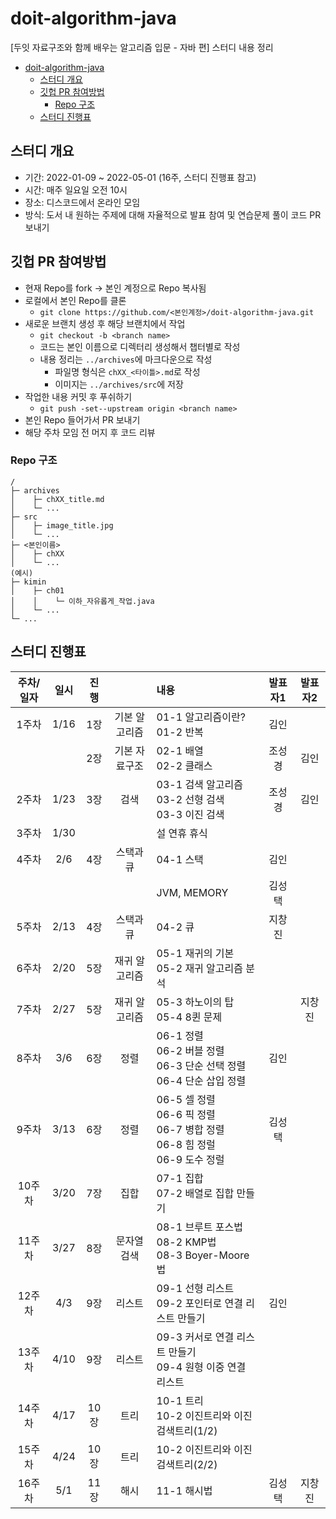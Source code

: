 # doit-algorithm-java

[두잇 자료구조와 함께 배우는 알고리즘 입문 - 자바 편] 스터디 내용 정리

- [doit-algorithm-java](#doit-algorithm-java)
  - [스터디 개요](#스터디-개요)
  - [깃헙 PR 참여방법](#깃헙-pr-참여방법)
    - [Repo 구조](#repo-구조)
  - [스터디 진행표](#스터디-진행표)

## 스터디 개요

- 기간: 2022-01-09 ~ 2022-05-01 (16주, 스터디 진행표 참고)
- 시간: 매주 일요일 오전 10시
- 장소: 디스코드에서 온라인 모임
- 방식: 도서 내 원하는 주제에 대해 자율적으로 발표 참여 및 연습문제 풀이 코드 PR 보내기

## 깃헙 PR 참여방법

- 현재 Repo를 fork -> 본인 계정으로 Repo 복사됨
- 로컬에서 본인 Repo를 클론
  - `git clone https://github.com/<본인계정>/doit-algorithm-java.git`
- 새로운 브랜치 생성 후 해당 브랜치에서 작업
  - `git checkout -b <branch name>`
  - 코드는 본인 이름으로 디렉터리 생성해서 챕터별로 작성
  - 내용 정리는 `../archives`에 마크다운으로 작성
    - 파일명 형식은 `chXX_<타이틀>.md`로 작성
    - 이미지는 `../archives/src`에 저장
- 작업한 내용 커밋 후 푸쉬하기
  - `git push -set--upstream origin <branch name>`
- 본인 Repo 들어가서 PR 보내기
- 해당 주차 모임 전 머지 후 코드 리뷰

### Repo 구조

```doc
/
├─ archives
│    ├─ chXX_title.md
│    └─ ...
├─ src
│    ├─ image_title.jpg
│    └─ ...
├─ <본인이름>
│    ├─ chXX
│    └─ ...
(예시)
├─ kimin
│    ├─ ch01
│    │    └─ 이하_자유롭게_작업.java
│    └─ ...
└─ ...
```

## 스터디 진행표

| 주차/일자 |	일시 | 진행	|    | 내용 | 발표자1 | 발표자2|
|:---:|:----:|:---:|:---:|:---|:---:|:---:|
| 1주차	 | 1/16 |	1장 | 기본 알고리즘 |	01-1 알고리즘이란?<br>01-2 반복 | 김인 | |
|        |      | 2장 | 기본 자료구조 | 02-1 배열<br>02-2 클래스 | 조성경 | 김인 |
| 2주차	 | 1/23 | 3장 | 검색          | 03-1 검색 알고리즘<br>03-2 선형 검색<br>03-3 이진 검색 | 조성경 | 김인 |
| 3주차	 | 1/30 |     |               | 설 연휴 휴식 | | |
| 4주차	 | 2/6  |	4장 | 스택과 큐	    | 04-1 스택 | 김인 | |
|        |      |     |               | JVM, MEMORY | 김성택 | |
| 5주차	 | 2/13	| 4장 | 스택과 큐	    | 04-2 큐 | 지창진 | |
| 6주차	 | 2/20 | 5장 | 재귀 알고리즘   | 05-1 재귀의 기본<br>05-2 재귀 알고리즘 분석 | | |
| 7주차	 | 2/27 | 5장 | 재귀 알고리즘	 | 05-3 하노이의 탑<br>05-4 8퀸 문제 | | 지창진 |
| 8주차	 | 3/6	| 6장 | 정렬	          | 06-1 정렬<br>06-2 버블 정렬<br>06-3 단순 선택 정렬<br>06-4 단순 삽입 정렬 | 김인 | |
| 9주차	 | 3/13 | 6장 | 정렬	          | 06-5 셀 정렬<br>06-6 픽 정렬<br>06-7 병합 정렬<br>06-8 힘 정럴<br>06-9 도수 정럴 | 김성택 | |
| 10주차 | 3/20	| 7장 | 집합	          | 07-1 집합<br>07-2 배열로 집합 만들기 | | |
| 11주차 | 3/27 |	8장 |	문자열 검색    | 08-1 브루트 포스법<br>08-2 KMP법<br>08-3 Boyer-Moore법 | | |
| 12주차 | 4/3  | 9장 |	리스트	        | 09-1 선형 리스트<br>09-2 포인터로 연결 리스트 만들기 | 김인 | |
| 13주차 | 4/10 | 9장	| 리스트	        | 09-3 커서로 연결 리스트 만들기<br>09-4 원형 이중 연결 리스트 | | |
| 14주차 | 4/17 | 10장 | 트리	         | 10-1 트리<br>10-2 이진트리와 이진검색트리(1/2) | | |
| 15주차 | 4/24 | 10장 | 트리           | 10-2 이진트리와 이진검색트리(2/2) | | |
| 16주차 | 5/1  | 11장 | 해시           | 11-1 해시법 | 김성택 | 지창진|
